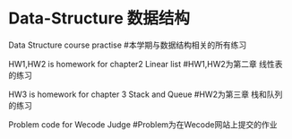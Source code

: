 # Data-Structure 数据结构
Data Structure course practise #本学期与数据结构相关的所有练习

HW1,HW2 is homework for  chapter2 Linear list  #HW1,HW2为第二章 线性表 的练习

HW3 is homework for chapter 3 Stack and Queue  #HW2为第三章 栈和队列 的练习

Problem code for Wecode Judge  #Problem为在Wecode网站上提交的作业
